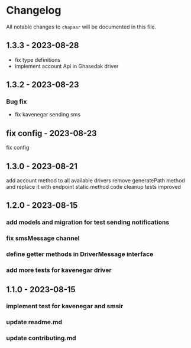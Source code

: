 # Changelog

All notable changes to `chapaar` will be documented in this file.

## 1.3.3 - 2023-08-28

- fix type definitions
- implement account Api in Ghasedak driver

## 1.3.2 - 2023-08-23

### Bug fix

- fix kavenegar sending sms

## fix config - 2023-08-23

fix config

## 1.3.0 - 2023-08-21

add account method to all available drivers
remove generatePath method and replace it with endpoint static method
code cleanup
tests improved

## 1.2.0 - 2023-08-15

### add models and migration for test sending notifications

### fix smsMessage channel

### define getter methods in DriverMessage interface

### add more tests for kavenegar driver

## 1.1.0 - 2023-08-15

### implement test for kavenegar and smsir

### update readme.md

### update contributing.md
